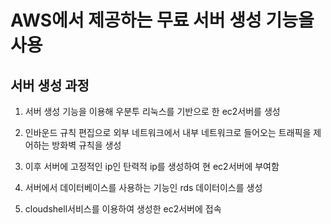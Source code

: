 # AWS에서 제공하는 무료 서버 생성 기능을 사용

## 서버 생성 과정
1. 서버 생성 기능을 이용해 우분투 리눅스를 기반으로 한 ec2서버를 생성

2. 인바운드 규칙 편집으로 외부 네트워크에서 내부 네트워크로 들어오는 트래픽을 제어하는 방화벽 규칙을 생성

3. 이후 서버에 고정적인 ip인 탄력적 ip를 생성하여 현 ec2서버에 부여함

4. 서버에서 데이터베이스를 사용하는 기능인 rds 데이터이스를 생성

5. cloudshell서비스를 이용하여 생성한 ec2서버에 접속
